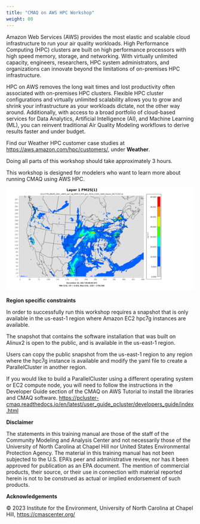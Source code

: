 ```yaml
---
title: "CMAQ on AWS HPC Workshop"
weight: 00
---
```


Amazon Web Services (AWS) provides the most elastic and scalable cloud infrastructure to run your air quality workloads. High Performance Computing (HPC) clusters are built on high performance processors with high speed memory, storage, and networking. With virtually unlimited capacity, engineers, researchers, HPC system administrators, and organizations can innovate beyond the limitations of on-premises HPC infrastructure.

HPC on AWS removes the long wait times and lost productivity often associated with on-premises HPC clusters. Flexible HPC cluster configurations and virtually unlimited scalability allows you to grow and shrink your infrastructure as your workloads dictate, not the other way around. Additionally, with access to a broad portfolio of cloud-based services for Data Analytics, Artificial Intelligence (AI), and Machine Learning (ML), you can reinvent traditional Air Quality Modeling workflows to derive results faster and under budget.

Find our Weather HPC customer case studies at https://aws.amazon.com/hpc/customers/, under **Weather**.

Doing all parts of this workshop should take approximately 3 hours.

This workshop is designed for modelers who want to learn more about running CMAQ using AWS HPC.

![Surface temperature](static/images/0-PM25_VERDI.gif)

**Region specific constraints**

In order to successfully run this workshop requires a snapshot that is only available in the us-east-1 region where Amazon EC2 hpc7g instances are available.  

The snapshot that contains the software installation that was built on Alinux2 is open to the public, and is available in the us-east-1 region.

Users can copy the public snapshot from the us-east-1 region to any region where the hpc7g instance is available and modify the yaml file to create a ParallelCluster in another region.

If you would like to build a ParallelCluster using a different operating system or EC2 compute node, you will need to follow the instructions in the Developer Guide section of the CMAQ on AWS Tutorial to install the libraries and CMAQ software. https://pcluster-cmaq.readthedocs.io/en/latest/user_guide_pcluster/developers_guide/index.html


**Disclaimer**

The statements in this training manual are those of the staff of the Community Modeling and Analysis Center and not necessarily those of the University of North Carolina at Chapel Hill nor United States Environmental Protection Agency.  The material in this training manual has not been subjected to the U.S. EPA’s peer and administrative review, nor has it been approved for publication as an EPA document. The mention of commercial products, their source, or their use in connection with material reported herein is not to be construed as actual or implied endorsement of such products.

**Acknowledgements**




© 2023 Institute for the Environment, University of North Carolina at Chapel Hill, https://cmascenter.org/
